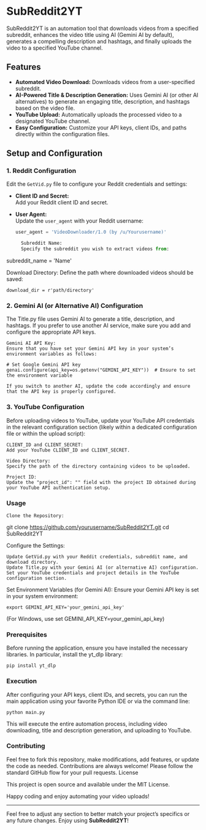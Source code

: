 # SubReddit2YT

SubReddit2YT is an automation tool that downloads videos from a specified subreddit, enhances the video title using AI (Gemini AI by default), generates a compelling description and hashtags, and finally uploads the video to a specified YouTube channel.

## Features

- **Automated Video Download:** Downloads videos from a user-specified subreddit.
- **AI-Powered Title & Description Generation:** Uses Gemini AI (or other AI alternatives) to generate an engaging title, description, and hashtags based on the video file.
- **YouTube Upload:** Automatically uploads the processed video to a designated YouTube channel.
- **Easy Configuration:** Customize your API keys, client IDs, and paths directly within the configuration files.

## Setup and Configuration

### 1. Reddit Configuration

Edit the `GetVid.py` file to configure your Reddit credentials and settings:

- **Client ID and Secret:**  
  Add your Reddit client ID and secret.

- **User Agent:**  
  Update the `user_agent` with your Reddit username:  
  ```python
  user_agent = 'VideoDownloader/1.0 (by /u/Yourusername)'

    Subreddit Name:
    Specify the subreddit you wish to extract videos from:

subreddit_name = 'Name'

Download Directory:
Define the path where downloaded videos should be saved:

    download_dir = r'path/directory'

### 2. Gemini AI (or Alternative AI) Configuration

The Title.py file uses Gemini AI to generate a title, description, and hashtags. If you prefer to use another AI service, make sure you add and configure the appropriate API keys.

    Gemini AI API Key:
    Ensure that you have set your Gemini API key in your system’s environment variables as follows:

    # Set Google Gemini API key
    genai.configure(api_key=os.getenv("GEMINI_API_KEY"))  # Ensure to set the environment variable

    If you switch to another AI, update the code accordingly and ensure that the API key is properly configured.

### 3. YouTube Configuration

Before uploading videos to YouTube, update your YouTube API credentials in the relevant configuration section (likely within a dedicated configuration file or within the upload script):

    CLIENT_ID and CLIENT_SECRET:
    Add your YouTube CLIENT_ID and CLIENT_SECRET.

    Video Directory:
    Specify the path of the directory containing videos to be uploaded.

    Project ID:
    Update the "project_id": "" field with the project ID obtained during your YouTube API authentication setup.

### Usage

    Clone the Repository:

git clone https://github.com/yourusername/SubReddit2YT.git
cd SubReddit2YT

Configure the Settings:

    Update GetVid.py with your Reddit credentials, subreddit name, and download directory.
    Update Title.py with your Gemini AI (or alternative AI) configuration.
    Set your YouTube credentials and project details in the YouTube configuration section.

Set Environment Variables (for Gemini AI): Ensure your Gemini API key is set in your system environment:

    export GEMINI_API_KEY='your_gemini_api_key'

(For Windows, use set GEMINI_API_KEY=your_gemini_api_key)

### Prerequisites

Before running the application, ensure you have installed the necessary libraries. In particular, install the yt_dlp library:

    pip install yt_dlp
  
### Execution

After configuring your API keys, client IDs, and secrets, you can run the main application using your favorite Python IDE or via the command line:

    python main.py

This will execute the entire automation process, including video downloading, title and description generation, and uploading to YouTube.

### Contributing

Feel free to fork this repository, make modifications, add features, or update the code as needed. Contributions are always welcome! Please follow the standard GitHub flow for your pull requests.
License

This project is open source and available under the MIT License.

Happy coding and enjoy automating your video uploads!


---

Feel free to adjust any section to better match your project’s specifics or any future changes. Enjoy using **SubReddit2YT**!


